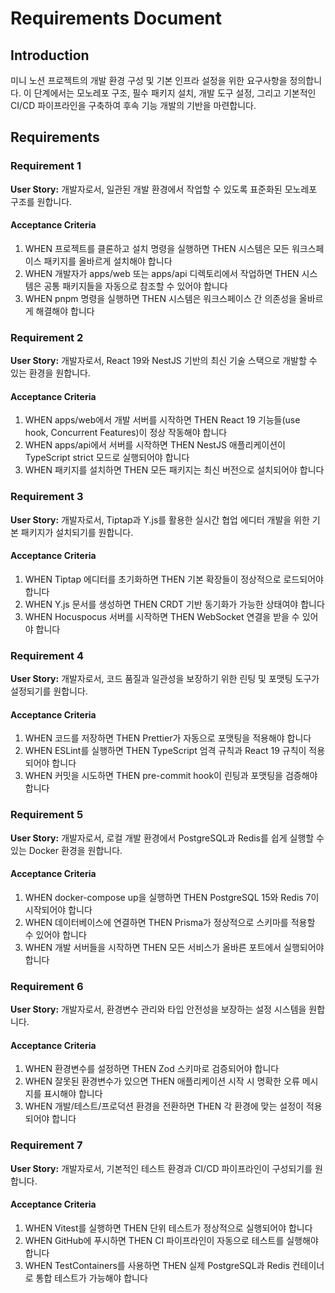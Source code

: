 # Requirements Document

## Introduction

미니 노션 프로젝트의 개발 환경 구성 및 기본 인프라 설정을 위한 요구사항을 정의합니다. 이 단계에서는 모노레포 구조, 필수 패키지 설치, 개발 도구 설정, 그리고 기본적인 CI/CD 파이프라인을 구축하여 후속 기능 개발의 기반을 마련합니다.

## Requirements

### Requirement 1

**User Story:** 개발자로서, 일관된 개발 환경에서 작업할 수 있도록 표준화된 모노레포 구조를 원합니다.

#### Acceptance Criteria

1. WHEN 프로젝트를 클론하고 설치 명령을 실행하면 THEN 시스템은 모든 워크스페이스 패키지를 올바르게 설치해야 합니다
2. WHEN 개발자가 apps/web 또는 apps/api 디렉토리에서 작업하면 THEN 시스템은 공통 패키지들을 자동으로 참조할 수 있어야 합니다
3. WHEN pnpm 명령을 실행하면 THEN 시스템은 워크스페이스 간 의존성을 올바르게 해결해야 합니다

### Requirement 2

**User Story:** 개발자로서, React 19와 NestJS 기반의 최신 기술 스택으로 개발할 수 있는 환경을 원합니다.

#### Acceptance Criteria

1. WHEN apps/web에서 개발 서버를 시작하면 THEN React 19 기능들(use hook, Concurrent Features)이 정상 작동해야 합니다
2. WHEN apps/api에서 서버를 시작하면 THEN NestJS 애플리케이션이 TypeScript strict 모드로 실행되어야 합니다
3. WHEN 패키지를 설치하면 THEN 모든 패키지는 최신 버전으로 설치되어야 합니다

### Requirement 3

**User Story:** 개발자로서, Tiptap과 Y.js를 활용한 실시간 협업 에디터 개발을 위한 기본 패키지가 설치되기를 원합니다.

#### Acceptance Criteria

1. WHEN Tiptap 에디터를 초기화하면 THEN 기본 확장들이 정상적으로 로드되어야 합니다
2. WHEN Y.js 문서를 생성하면 THEN CRDT 기반 동기화가 가능한 상태여야 합니다
3. WHEN Hocuspocus 서버를 시작하면 THEN WebSocket 연결을 받을 수 있어야 합니다

### Requirement 4

**User Story:** 개발자로서, 코드 품질과 일관성을 보장하기 위한 린팅 및 포맷팅 도구가 설정되기를 원합니다.

#### Acceptance Criteria

1. WHEN 코드를 저장하면 THEN Prettier가 자동으로 포맷팅을 적용해야 합니다
2. WHEN ESLint를 실행하면 THEN TypeScript 엄격 규칙과 React 19 규칙이 적용되어야 합니다
3. WHEN 커밋을 시도하면 THEN pre-commit hook이 린팅과 포맷팅을 검증해야 합니다

### Requirement 5

**User Story:** 개발자로서, 로컬 개발 환경에서 PostgreSQL과 Redis를 쉽게 실행할 수 있는 Docker 환경을 원합니다.

#### Acceptance Criteria

1. WHEN docker-compose up을 실행하면 THEN PostgreSQL 15와 Redis 7이 시작되어야 합니다
2. WHEN 데이터베이스에 연결하면 THEN Prisma가 정상적으로 스키마를 적용할 수 있어야 합니다
3. WHEN 개발 서버들을 시작하면 THEN 모든 서비스가 올바른 포트에서 실행되어야 합니다

### Requirement 6

**User Story:** 개발자로서, 환경변수 관리와 타입 안전성을 보장하는 설정 시스템을 원합니다.

#### Acceptance Criteria

1. WHEN 환경변수를 설정하면 THEN Zod 스키마로 검증되어야 합니다
2. WHEN 잘못된 환경변수가 있으면 THEN 애플리케이션 시작 시 명확한 오류 메시지를 표시해야 합니다
3. WHEN 개발/테스트/프로덕션 환경을 전환하면 THEN 각 환경에 맞는 설정이 적용되어야 합니다

### Requirement 7

**User Story:** 개발자로서, 기본적인 테스트 환경과 CI/CD 파이프라인이 구성되기를 원합니다.

#### Acceptance Criteria

1. WHEN Vitest를 실행하면 THEN 단위 테스트가 정상적으로 실행되어야 합니다
2. WHEN GitHub에 푸시하면 THEN CI 파이프라인이 자동으로 테스트를 실행해야 합니다
3. WHEN TestContainers를 사용하면 THEN 실제 PostgreSQL과 Redis 컨테이너로 통합 테스트가 가능해야 합니다